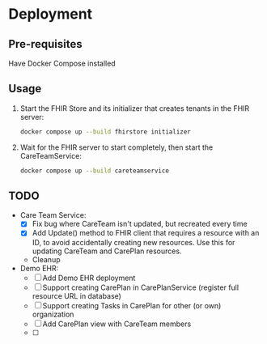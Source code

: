 # Deployment

## Pre-requisites
Have Docker Compose installed

## Usage
1. Start the FHIR Store and its initializer that creates tenants in the FHIR server:
    ```bash
    docker compose up --build fhirstore initializer
    ```
2. Wait for the FHIR server to start completely, then start the CareTeamService:
    ```bash
    docker compose up --build careteamservice
    ```

## TODO
- Care Team Service:
  - [x] Fix bug where CareTeam isn't updated, but recreated every time
  - [x] Add Update() method to FHIR client that requires a resource with an ID, to avoid accidentally creating new resources.
    Use this for updating CareTeam and CarePlan resources.
  - Cleanup
- Demo EHR:
  - [ ] Add Demo EHR deployment
  - [ ] Support creating CarePlan in CarePlanService (register full resource URL in database)
  - [ ] Support creating Tasks in CarePlan for other (or own) organization
  - [ ] Add CarePlan view with CareTeam members
  - [ ] 
